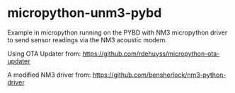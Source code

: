 # micropython-unm3-pybd
Example in micropython running on the PYBD with NM3 micropython driver to send sensor readings via the NM3 acoustic modem.

Using OTA Updater from: https://github.com/rdehuyss/micropython-ota-updater

A modified NM3 driver from: https://github.com/bensherlock/nm3-python-driver

